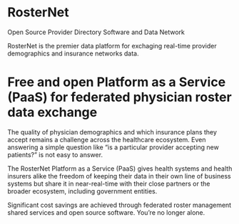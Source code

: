 # RosterNet
Open Source Provider Directory Software and Data Network

RosterNet is the premier data platform for exchaging real-time provider demographics and insurance networks data.

# Free and open Platform as a Service (PaaS) for federated physician roster data exchange

The quality of physician demographics and which insurance plans they accept remains a challenge across the healthcare ecosystem. Even answering a simple question like “is a particular provider accepting new patients?” is not easy to answer. 


The RosterNet Platform as a Service (PaaS) gives health systems and health insurers alike the freedom of keeping their data in their own line of business systems but share it in near-real-time with their close partners or the broader ecosystem, including government entities. 

Significant cost savings are achieved through federated roster management shared services and open source software. You’re no longer alone.
